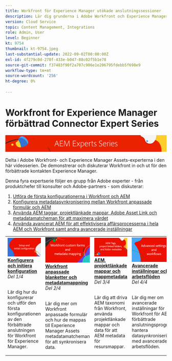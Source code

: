 ```yaml
---
title: Workfront för Experience Manager utökade anslutningssessioner
description: Lär dig grunderna i Adobe Workfront och Experience Manager Assets förbättrade anslutningsprogram.
version: Cloud Service
topic: Content Management, Integrations
role: Admin, User
level: Beginner
kt: 9754
thumbnail: kt-9754.jpeg
last-substantial-update: 2022-09-02T00:00:00Z
exl-id: 4f279c0d-270f-433e-b047-88c02f5b1e78
source-git-commit: f37483f90f2a707c906e1e206795fdebb5f698e9
workflow-type: tm+mt
source-wordcount: '256'
ht-degree: 0%

---
```


# Workfront for Experience Manager förbättrad Connector Expert Series

![AEM Experts Series](./assets/banner.png)

Delta i Adobe Workfront- och Experience Manager Assets-experterna i den här videoserien. De demonstrerar och diskuterar Workfront in och ut för den förbättrade kontakten Experience Manager.

Denna fyra expertserie följer en grupp från Adobe experter - från produktchefer till konsulter och Adobe-partners - som diskuterar:

1. [Utföra de första konfigurationerna i Workfront och AEM](./setup.md)
2. [Konfigurera metadatasynkronisering mellan Workfront anpassade formulär och AEM](./custom-forms.md)
3. [Använda AEM taggar, projektlänkade mappar, Adobe Asset Link och metadatamatcheman för att maximera värdet](./aem-tags-project-linked-folders-and-folder-metadata.md)
4. [Använda avancerat AEM för att effektivisera affärsprocesserna i hela AEM och Workfront samt andra avancerade inställningar](./advanced-settings-and-workflows.md)

<table>
  <td>
      <a href="./setup.md">
        <img alt="Installation och inledande konfiguration" 
             src="./assets/setup.png">
      </a>
      <div>
         <a href="./setup.md"><strong>Konfigurera och initiera konfiguration</strong></a>
         <br/><em>Del 1/4</em>
      </div>
      <p>
        <br/>
         Lär dig hur du konfigurerar och utför den första konfigurationen av den förbättrade anslutningen för Workfront för Experience Manager.
      </p>
   </td>
   <!-- Workfront custom forms and metadata mapping -->
   <td>
      <a href="./custom-forms.md">
        <img alt="Workfront anpassade blanketter och metadatamappning" 
             src="./assets/custom-forms.png">
      </a>
      <div>
         <a href="./custom-forms.md"><strong>Workfront anpassade blanketter och metadatamappning</strong></a>
         <br/><em>Del 2/4</em>
      </div>
      <p>
        <br/>
         Lär dig mer om Workfront anpassade formulär och hur de mappas till Experience Manager Assets metadatamatcheman för att synkronisera data.
      </p>
    </td>
    <!-- AEM Tags, project linked folders, and folder metadata -->
    <td>
      <a href="./aem-tags-project-linked-folders-and-folder-metadata.md">
        <img alt="AEM, projektlänkade mappar och mappmetadata" 
             src="./assets/aem-tags.png">
      </a>
      <div>
         <a href="./aem-tags-project-linked-folders-and-folder-metadata.md"><strong>AEM, projektlänkade mappar och mappmetadata</strong></a>
         <br/><em>Del 3/4</em> 
      </div>
      <p>
        <br/>
            Lär dig att driva AEM taxonomi från Workfront, använda projektlänkade mappar och data för att AEM metadata för resursmappar.
      </p>
   </td>   
   <!-- Advanced workflows -->
    <td>
      <a href="./advanced-settings-and-workflows.md">
        <img alt="Avancerade inställningar och arbetsflöden" 
             src="./assets/advanced.png">
      </a>
      <div>
         <a href="./advanced-settings-and-workflows.md"><strong>Avancerade inställningar och arbetsflöden</strong></a>
         <br/><em>Del 4/4</em>
      </div>
      <p>
        <br/>
            Lär dig mer om avancerade inställningar för Workfront för AEM förbättrade anslutningsprogram, hantera datasynkronisering med avancerade arbetsflöden.
      </p>
   </td>
  </tr>  
</tbody></table>

